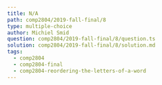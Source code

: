 ```yaml
---
title: N/A
path: comp2804/2019-fall-final/8
type: multiple-choice
author: Michiel Smid
question: comp2804/2019-fall-final/8/question.ts
solution: comp2804/2019-fall-final/8/solution.md
tags:
  - comp2804
  - comp2804-final
  - comp2804-reordering-the-letters-of-a-word
---
```

